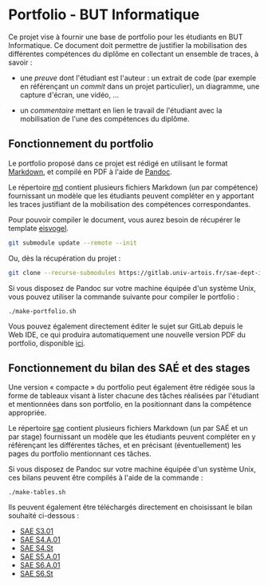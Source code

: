 # Portfolio - BUT Informatique

Ce projet vise à fournir une base de portfolio pour les étudiants en BUT
Informatique.
Ce document doit permettre de justifier la mobilisation des différentes
compétences du diplôme en collectant un ensemble de traces, à savoir :

- une *preuve* dont l'étudiant est l'auteur : un extrait de code (par exemple en
  référençant un *commit* dans un projet particulier), un diagramme, une
  capture d'écran, une vidéo, ...

- un *commentaire* mettant en lien le travail de l'étudiant avec la mobilisation
  de l'une des compétences du diplôme.

## Fonctionnement du portfolio

Le portfolio proposé dans ce projet est rédigé en utilisant le format
[Markdown](https://www.azur-web.com/astuces/markdown-memento-balise),
et compilé en PDF à l'aide de [Pandoc](https://pandoc.org/).

Le répertoire [md](md) contient plusieurs fichiers Markdown (un par compétence)
fournissant un modèle que les étudiants peuvent compléter en y apportant les
traces justifiant de la mobilisation des compétences correspondantes.

Pour pouvoir compiler le document, vous aurez besoin de récupérer le template
[eisvogel](https://gitlab.univ-artois.fr/cril-tools-by-rwa/eisvogel.git).

```bash
git submodule update --remote --init
```

Ou, dès la récupération du projet :

```bash
git clone --recurse-submodules https://gitlab.univ-artois.fr/sae-dept-info/portfolio.git
```

Si vous disposez de Pandoc sur votre machine équipée d'un système Unix, vous
pouvez utiliser la commande suivante pour compiler le portfolio :

```shell
./make-portfolio.sh
```

Vous pouvez également directement éditer le sujet sur GitLab depuis le Web IDE,
ce qui produira automatiquement une nouvelle version PDF du portfolio,
disponible [ici](/../builds/artifacts/main/file/portfolio.pdf?job=portfolio). 

## Fonctionnement du bilan des SAÉ et des stages

Une version « compacte » du portfolio peut également être rédigée sous la
forme de tableaux visant à lister chacune des tâches réalisées par l'étudiant
et mentionnées dans son portfolio, en la positionnant dans la compétence
appropriée.

Le répertoire [sae](sae) contient plusieurs fichiers Markdown (un par SAÉ et un
par stage) fournissant un modèle que les étudiants peuvent compléter en y
référençant les différentes tâches, et en précisant (éventuellement) les pages
du portfolio mentionnant ces tâches.

Si vous disposez de Pandoc sur votre machine équipée d'un système Unix,
ces bilans peuvent être compilés à l'aide de la commande :

```shell
./make-tables.sh
```

Ils peuvent également être téléchargés directement en choisissant le bilan
souhaité ci-dessous :

- [SAE S3.01](/../builds/artifacts/main/file/SAE3.pdf?job=tables)
- [SAE S4.A.01](/../builds/artifacts/main/file/SAE4.pdf?job=tables)
- [SAE S4.St](/../builds/artifacts/main/file/ST4.pdf?job=tables)
- [SAE S5.A.01](/../builds/artifacts/main/file/SAE5.pdf?job=tables)
- [SAE S6.A.01](/../builds/artifacts/main/file/SAE6.pdf?job=tables)
- [SAE S6.St](/../builds/artifacts/main/file/ST6.pdf?job=tables)
